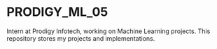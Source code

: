 # PRODIGY_ML_05
Intern at Prodigy Infotech, working on Machine Learning projects. This repository stores my projects and implementations.

